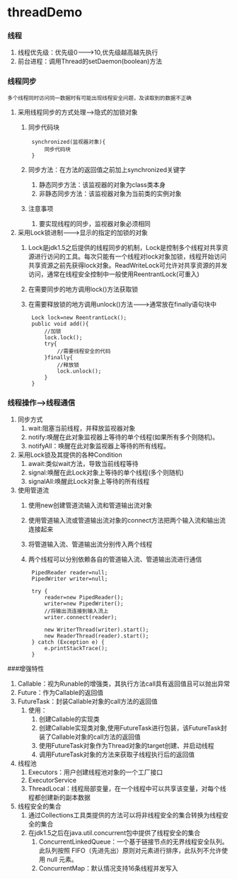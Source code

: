 # threadDemo
### 线程
1. 线程优先级：优先级0--->10,优先级越高越先执行
2. 前台进程：调用Thread的setDaemon(boolean)方法
### 线程同步
	多个线程同时访问同一数据时有可能出现线程安全问题，及读取到的数据不正确
1. 采用线程同步的方式处理-->隐式的加锁对象
	1. 同步代码块

			synchronized(监视器对象){
				同步代码块
			}
	2. 同步方法：在方法的返回值之前加上synchronized关键字
		1. 静态同步方法：该监视器的对象为class类本身
		2. 非静态同步方法：该监视器对象为当前类的实例对象
	3. 注意事项
		1. 要实现线程的同步，监视器对象必须相同
2. 采用Lock锁进制--->显示的指定的加锁的对象
	1. Lock是jdk1.5之后提供的线程同步的机制，Lock是控制多个线程对共享资源进行访问的工具。每次只能有一个线程对lock对象加锁，线程开始访问共享资源之前先获得lock对象。ReadWriteLock可允许对共享资源的并发访问，通常在线程安全控制中一般使用ReentrantLock(可重入)
	1. 在需要同步的地方调用lock()方法获取锁
	2. 在需要释放锁的地方调用unlock()方法--->通常放在finally语句块中

			Lock lock=new ReentrantLock();
			public void add(){
				//加锁
				lock.lock();
				try{
					//需要线程安全的代码
				}finally{
					//释放锁
					lock.unlock();
				}
			}
### 线程操作-->线程通信
1. 同步方式
	1. wait:阻塞当前线程，并释放监视器对象
	2. notify:唤醒在此对象监视器上等待的单个线程(如果所有多个则随机)。
	3. notifyAll：唤醒在此对象监视器上等待的所有线程。
4. 采用Lock锁及其提供的各种Condition
	1. await:类似wait方法，导致当前线程等待
	2. signal:唤醒在此Lock对象上等待的单个线程(多个则随机)
	3. signalAll:唤醒此Lock对象上等待的所有线程
4. 使用管道流
	1. 使用new创建管道流输入流和管道输出流对象
	2. 使用管道输入流或管道输出流对象的connect方法把两个输入流和输出流连接起来
	3. 将管道输入流、管道输出流分别传入两个线程
	4. 两个线程可以分别依赖各自的管道输入流、管道输出流进行通信

			PipedReader reader=null;
			PipedWriter writer=null;
			
			try {
				reader=new PipedReader();
				writer=new PipedWriter();
				//将输出流连接到输入流上
				writer.connect(reader);
				
				new WriterThread(writer).start();
				new ReaderThread(reader).start();
			} catch (Exception e) {
				e.printStackTrace();
			}
###增强特性
1. Callable：视为Runable的增强类，其执行方法call具有返回值且可以抛出异常
2. Future：作为Callable的返回值
3. FutureTask：封装Callable对象的call方法的返回值
	1. 使用：
		1. 创建Callable的实现类
		2. 创建Callable实现类对象,使用FutureTask进行包装，该FutureTask封装了Callable对象的call方法的返回值
		3. 使用FutureTask对象作为Thread对象的target创建、并启动线程
		4. 调用FutureTask对象的方法来获取子线程执行后的返回值
5. 线程池
	1. Executors：用户创建线程池对象的一个工厂接口
	2. ExecutorService
	3. ThreadLocal：线程局部变量，在一个线程中可以共享该变量，对每个线程都创建新的副本数据
4. 线程安全的集合
	1. 通过Collections工具类提供的方法可以将非线程安全的集合转换为线程安全的集合
	2. 在jdk1.5之后在java.util.concurrent包中提供了线程安全的集合
		1. ConcurrentLinkedQueue：一个基于链接节点的无界线程安全队列。此队列按照 FIFO（先进先出）原则对元素进行排序，此队列不允许使用 null 元素。
		2. ConcurrentMap：默认情况支持16条线程并发写入